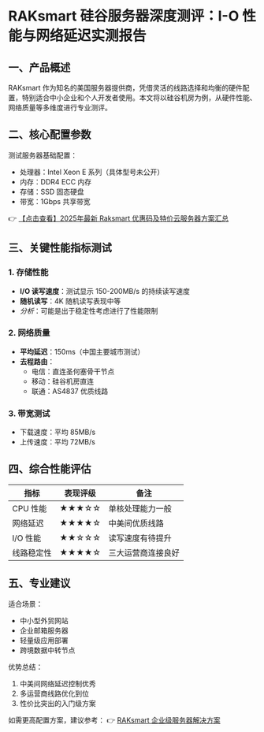 # RAKsmart 硅谷服务器深度测评：I-O 性能与网络延迟实测报告

## 一、产品概述

RAKsmart 作为知名的美国服务器提供商，凭借灵活的线路选择和均衡的硬件配置，特别适合中小企业和个人开发者使用。本文将以硅谷机房为例，从硬件性能、网络质量等多维度进行专业测评。

## 二、核心配置参数

测试服务器基础配置：
- 处理器：Intel Xeon E 系列（具体型号未公开）
- 内存：DDR4 ECC 内存
- 存储：SSD 固态硬盘
- 带宽：1Gbps 共享带宽

👉 [【点击查看】2025年最新 Raksmart 优惠码及特价云服务器方案汇总](https://bit.ly/raksmart)

## 三、关键性能指标测试

### 1. 存储性能
- **I/O 读写速度**：测试显示 150-200MB/s 的持续读写速度
- **随机读写**：4K 随机读写表现中等
- *分析*：可能是出于稳定性考虑进行了性能限制

### 2. 网络质量
- **平均延迟**：150ms（中国主要城市测试）
- **去程路由**：
  - 电信：直连圣何塞骨干节点
  - 移动：硅谷机房直连
  - 联通：AS4837 优质线路

### 3. 带宽测试
- 下载速度：平均 85MB/s
- 上传速度：平均 72MB/s

## 四、综合性能评估

| 指标        | 表现评级 | 备注                  |
|-------------|----------|-----------------------|
| CPU 性能    | ★★★☆☆    | 单核处理能力一般      |
| 网络延迟    | ★★★★☆    | 中美间优质线路        |
| I/O 性能    | ★★☆☆☆    | 读写速度有待提升      |
| 线路稳定性  | ★★★★☆    | 三大运营商连接良好    |

## 五、专业建议

适合场景：
- 中小型外贸网站
- 企业邮箱服务器
- 轻量级应用部署
- 跨境数据中转节点

优势总结：
1. 中美间网络延迟控制优秀
2. 多运营商线路优化到位
3. 性价比突出的入门级方案

如需更高配置方案，建议参考：
👉 [RAKsmart 企业级服务器解决方案](https://bit.ly/raksmart)
